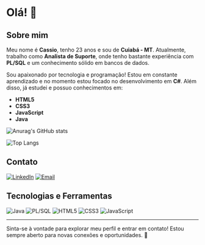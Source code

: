 # Olá! 👋

## Sobre mim

Meu nome é **Cassio**, tenho 23 anos e sou de **Cuiabá - MT**. Atualmente, trabalho como **Analista de Suporte**, onde tenho bastante experiência com **PL/SQL** e um conhecimento sólido em bancos de dados. 

Sou apaixonado por tecnologia e programação! Estou em constante aprendizado e no momento estou focado no desenvolvimento em **C#**. Além disso, já estudei e possuo conhecimentos em:

- **HTML5**
- **CSS3**
- **JavaScript**
- **Java**

![Anurag's GitHub stats](https://github-readme-stats.vercel.app/api?username=CassioReigotto&show_icons=true&theme=radical)

![Top Langs](https://github-readme-stats.vercel.app/api/top-langs/?username=CassioReigotto&size_weight=0.5&count_weight=0.5)

## Contato

[![LinkedIn](https://img.shields.io/badge/LinkedIn-Perfil-blue)](https://www.linkedin.com/in/cassio-reigotto-21a361190)
[![Email](https://img.shields.io/badge/Email-Enviar%20e--mail-red)](mailto:cassio.reigotto@outlook.com)

## Tecnologias e Ferramentas

![Java](https://img.shields.io/badge/Java-IntelliJ%20IDEA-blueviolet)
![PL/SQL](https://img.shields.io/badge/PLSQL-Oracle-orange)
![HTML5](https://img.shields.io/badge/HTML5-E34F26?style=flat&logo=html5&logoColor=white)
![CSS3](https://img.shields.io/badge/CSS3-1572B6?style=flat&logo=css3&logoColor=white)
![JavaScript](https://img.shields.io/badge/JavaScript-F7DF1E?style=flat&logo=javascript&logoColor=black)

---

Sinta-se à vontade para explorar meu perfil e entrar em contato! Estou sempre aberto para novas conexões e oportunidades. 🚀
